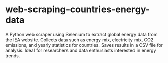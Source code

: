 # web-scraping-countries-energy-data
 A Python web scraper using Selenium to extract global energy data from the IEA website. Collects data such as energy mix, electricity mix, CO2 emissions, and yearly statistics for countries. Saves results in a CSV file for analysis. Ideal for researchers and data enthusiasts interested in energy trends.
